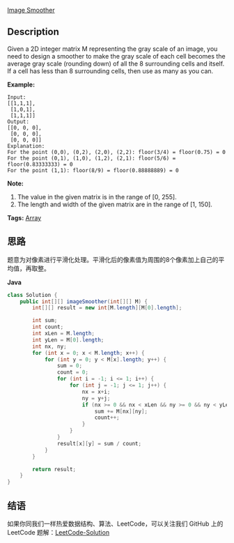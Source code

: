 [Image Smoother][title]

## Description
Given a 2D integer matrix M representing the gray scale of an image, you need to design a smoother to make the gray scale of each cell becomes the average gray scale (rounding down) of all the 8 surrounding cells and itself. If a cell has less than 8 surrounding cells, then use as many as you can.

**Example:**

```
Input:
[[1,1,1],
 [1,0,1],
 [1,1,1]]
Output:
[[0, 0, 0],
 [0, 0, 0],
 [0, 0, 0]]
Explanation:
For the point (0,0), (0,2), (2,0), (2,2): floor(3/4) = floor(0.75) = 0
For the point (0,1), (1,0), (1,2), (2,1): floor(5/6) = floor(0.83333333) = 0
For the point (1,1): floor(8/9) = floor(0.88888889) = 0
```

**Note:**

1. The value in the given matrix is in the range of [0, 255].
2. The length and width of the given matrix are in the range of [1, 150].

**Tags:** [Array](https://leetcode.com/tag/array/)

## 思路

题意为对像素进行平滑化处理。平滑化后的像素值为周围的8个像素加上自己的平均值，再取整。

**Java**

```java
class Solution {
    public int[][] imageSmoother(int[][] M) {
        int[][] result = new int[M.length][M[0].length];

        int sum;
        int count;
        int xLen = M.length;
        int yLen = M[0].length;
        int nx, ny;
        for (int x = 0; x < M.length; x++) {
            for (int y = 0; y < M[x].length; y++) {
                sum = 0;
                count = 0;
                for (int i = -1; i <= 1; i++) {
                    for (int j = -1; j <= 1; j++) {
                        nx = x+i;
                        ny = y+j;
                        if (nx >= 0 && nx < xLen && ny >= 0 && ny < yLen) {
                            sum += M[nx][ny];
                            count++;
                        }
                    }
                }
                result[x][y] = sum / count;
            }
        }

        return result;
    }
}
```

## 结语

如果你同我们一样热爱数据结构、算法、LeetCode，可以关注我们 GitHub 上的 LeetCode 题解：[LeetCode-Solution][ls]

[title]: https://leetcode.com/problems/image-smoother/description/
[ls]: https://github.com/SDE603/LeetCode-Solution